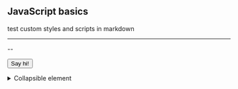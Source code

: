   
## JavaScript basics
  
test custom styles and scripts in markdown
  
---

--

<button>Say hi!</button>

<details>
  <summary>Collapsible element</summary>
  <p>Some content</p>
  <p>Another content</p>
</details>

<script type="text/javascript" src="assets/js/main.js"></script>
